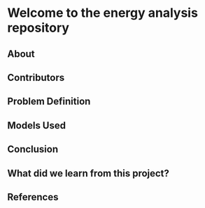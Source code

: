 # Welcome to the energy analysis repository

## About

## Contributors

## Problem Definition

## Models Used

## Conclusion

## What did we learn from this project?

## References
